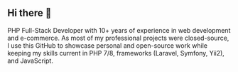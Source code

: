 ## Hi there 👋

<!--
**technoquill/technoquill** is a ✨ _special_ ✨ repository because its `README.md` (this file) appears on your GitHub profile.

Here are some ideas to get you started:

- 🔭 I’m currently working on ...
- 🌱 I’m currently learning ...
- 👯 I’m looking to collaborate on ...
- 🤔 I’m looking for help with ...
- 💬 Ask me about ...
- 📫 How to reach me: ...
- 😄 Pronouns: ...
- ⚡ Fun fact: ...
-->
PHP Full-Stack Developer with 10+ years of experience in web development and e-commerce.
As most of my professional projects were closed-source, I use this GitHub to showcase personal and open-source work while keeping my skills current in PHP 7/8, frameworks (Laravel, Symfony, Yii2), and JavaScript.


